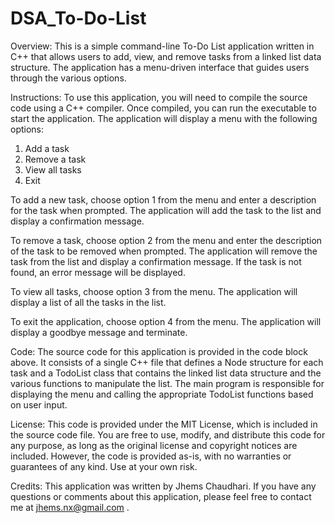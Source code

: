 # DSA_To-Do-List

Overview:
This is a simple command-line To-Do List application written in C++ that allows users to add, view, and remove tasks from a linked list data structure. The application has a menu-driven interface that guides users through the various options.

Instructions:
To use this application, you will need to compile the source code using a C++ compiler. Once compiled, you can run the executable to start the application. The application will display a menu with the following options:

1. Add a task
2. Remove a task
3. View all tasks
4. Exit

To add a new task, choose option 1 from the menu and enter a description for the task when prompted. The application will add the task to the list and display a confirmation message.

To remove a task, choose option 2 from the menu and enter the description of the task to be removed when prompted. The application will remove the task from the list and display a confirmation message. If the task is not found, an error message will be displayed.

To view all tasks, choose option 3 from the menu. The application will display a list of all the tasks in the list.

To exit the application, choose option 4 from the menu. The application will display a goodbye message and terminate.

Code:
The source code for this application is provided in the code block above. It consists of a single C++ file that defines a Node structure for each task and a TodoList class that contains the linked list data structure and the various functions to manipulate the list. The main program is responsible for displaying the menu and calling the appropriate TodoList functions based on user input.

License:
This code is provided under the MIT License, which is included in the source code file. You are free to use, modify, and distribute this code for any purpose, as long as the original license and copyright notices are included. However, the code is provided as-is, with no warranties or guarantees of any kind. Use at your own risk.

Credits:
This application was written by Jhems Chaudhari. If you have any questions or comments about this application, please feel free to contact me at jhems.nx@gmail.com .

